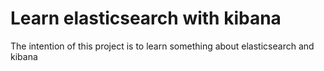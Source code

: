 # Learn elasticsearch with kibana

The intention of this project is to learn something about elasticsearch and kibana